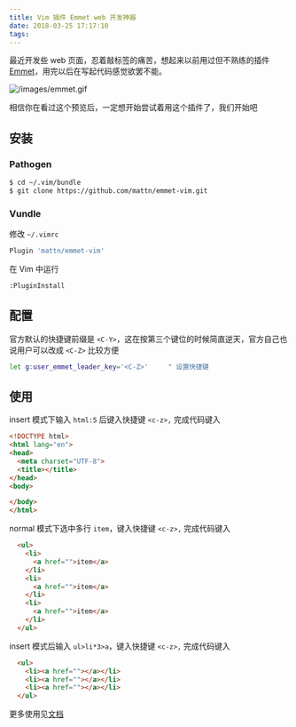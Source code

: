 ```yaml
---
title: Vim 插件 Emmet web 开发神器
date: 2018-03-25 17:17:10
tags:
---
```



最近开发些 web 页面，忍着敲标签的痛苦，想起来以前用过但不熟练的插件 [Emmet](https://emmet.io/)，用完以后在写起代码感觉欲罢不能。
<!-- more --><!-- toc -->
![/images/emmet.gif](/images/emmet.gif)

相信你在看过这个预览后，一定想开始尝试着用这个插件了，我们开始吧

## 安装
### Pathogen
```bash
$ cd ~/.vim/bundle
$ git clone https://github.com/mattn/emmet-vim.git
```

### Vundle
修改 `~/.vimrc`
```bash
Plugin 'mattn/emmet-vim'
```
在 Vim 中运行
```bash
:PluginInstall
```

## 配置
官方默认的快捷键前缀是 `<C-Y>`，这在按第三个键位的时候简直逆天，官方自己也说用户可以改成 `<C-Z>` 比较方便
```bash
let g:user_emmet_leader_key='<C-Z>'     " 设置快捷键
```

## 使用
insert 模式下输入 `html:5` 后键入快捷键 `<c-z>,` 完成代码键入
```html
<!DOCTYPE html>
<html lang="en">
<head>
  <meta charset="UTF-8">
  <title></title>
</head>
<body>

</body>
</html>
```
normal 模式下选中多行 `item`，键入快捷键 `<c-z>,` 完成代码键入
```html
  <ul>
    <li>
      <a href="">item</a>
    </li>
    <li>
      <a href="">item</a>
    </li>
    <li>
      <a href="">item</a>
    </li>
  </ul>
```
insert 模式后输入 `ul>li*3>a`，键入快捷键 `<c-z>,` 完成代码键入
```html
  <ul>
    <li><a href=""></a></li>
    <li><a href=""></a></li>
    <li><a href=""></a></li>
  </ul>
```
更多使用见[文档](https://raw.githubusercontent.com/mattn/emmet-vim/master/TUTORIAL)
